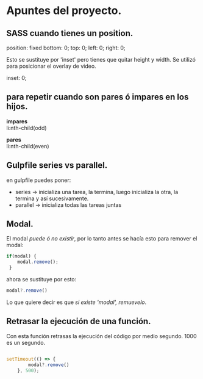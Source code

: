 # Apuntes del proyecto.

## SASS cuando tienes un position.
position: fixed
bottom: 0;
top: 0;
left: 0;
right: 0;  

Esto se sustituye por 'inset' pero tienes que quitar height y width.
Se utilizó para posicionar el overlay de video. 

inset: 0;

## para repetir cuando son pares ó impares en los hijos. 

**impares**  
li:nth-child(odd) 
 
**pares**  
li:nth-child(even)

## Gulpfile series vs parallel.

en gulpfile puedes poner:
 - series -> inicializa una tarea, la termina, luego inicializa la otra, la termina y así sucesivamente. 
 - parallel -> inicializa todas las tareas juntas  


## Modal.

 El modal *puede ó no existir*, por lo tanto antes se hacía esto para remover el modal: 

```js
if(modal) {
    modal.remove();
 }
```

 ahora se sustituye por esto:

 ```js
 modal?.remove()
 ```

Lo que quiere decir es que *si existe 'modal', remuevelo*. 

## Retrasar la ejecución de una función.
Con esta función retrasas la ejecución del código por medio segundo. 1000 es un segundo. 

```js 

setTimeout(() => { 
        modal?.remove()
    }, 500);

```